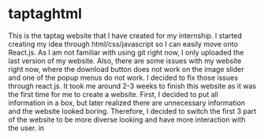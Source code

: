# taptaghtml
This is the taptag website that I have created for my internship. I started creating my idea through html/css/javascript so I can easily move onto React.js. As I am not familiar with using git right now, I only uploaded the last version of my website. Also, there are some issues with my website right now, where the download button does not work on the image slider and one of the popup menus do not work. I decided to fix those issues through react.js. It took me around 2-3 weeks to finish this website as it was the first time for me to create a website. First, I decided to put all information in a box, but later realized there are unnecessary information and the website looked boring. Therefore, I decided to switch the first 3 part of the website to be more diverse looking and have more interaction with the user. in
